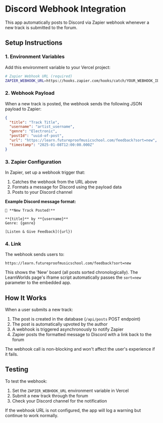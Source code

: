 # Discord Webhook Integration

This app automatically posts to Discord via Zapier webhook whenever a new track is submitted to the forum.

## Setup Instructions

### 1. Environment Variables

Add this environment variable to your Vercel project:

```bash
# Zapier Webhook URL (required)
ZAPIER_WEBHOOK_URL=https://hooks.zapier.com/hooks/catch/YOUR_WEBHOOK_ID
```

### 2. Webhook Payload

When a new track is posted, the webhook sends the following JSON payload to Zapier:

```json
{
  "title": "Track Title",
  "username": "artist_username",
  "genre": "Electronic",
  "postId": "uuid-of-post",
  "url": "https://learn.futureproofmusicschool.com/feedback?sort=new",
  "timestamp": "2025-01-08T12:00:00.000Z"
}
```

### 3. Zapier Configuration

In Zapier, set up a webhook trigger that:
1. Catches the webhook from the URL above
2. Formats a message for Discord using the payload data
3. Posts to your Discord channel

**Example Discord message format:**
```
🎵 **New Track Posted!**

**{title}** by **{username}**
Genre: {genre}

[Listen & Give Feedback]({url})
```

### 4. Link

The webhook sends users to:
```
https://learn.futureproofmusicschool.com/feedback?sort=new
```

This shows the 'New' board (all posts sorted chronologically). The LearnWorlds page's iframe script automatically passes the `sort=new` parameter to the embedded app.

## How It Works

When a user submits a new track:
1. The post is created in the database (`/api/posts` POST endpoint)
2. The post is automatically upvoted by the author
3. A webhook is triggered asynchronously to notify Zapier
4. Zapier posts the formatted message to Discord with a link back to the forum

The webhook call is non-blocking and won't affect the user's experience if it fails.

## Testing

To test the webhook:
1. Set the `ZAPIER_WEBHOOK_URL` environment variable in Vercel
2. Submit a new track through the forum
3. Check your Discord channel for the notification

If the webhook URL is not configured, the app will log a warning but continue to work normally.


